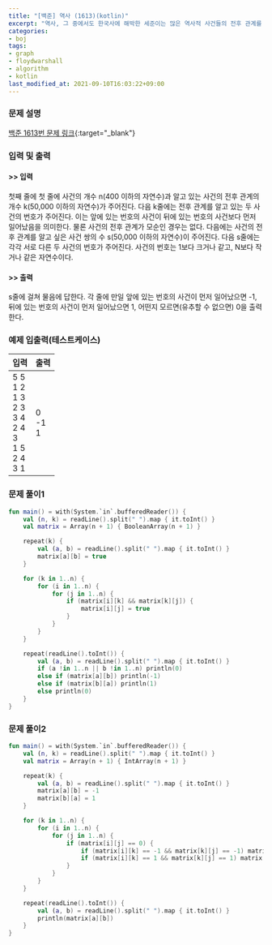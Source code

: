 ```yaml
---
title: "[백준] 역사 (1613)(kotlin)"
excerpt: "역사, 그 중에서도 한국사에 해박한 세준이는 많은 역사적 사건들의 전후 관계를 잘 알고 있다."
categories:
- boj
tags:
- graph
- floydwarshall
- algorithm
- kotlin
last_modified_at: 2021-09-10T16:03:22+09:00
---
```



### 문제 설명
[백준 1613번 문제 링크](https://www.acmicpc.net/problem/1613#description){:target="_blank"}




### 입력 및 출력
#### >> 입력
첫째 줄에 첫 줄에 사건의 개수 n(400 이하의 자연수)과 알고 있는 사건의 전후 관계의 개수 k(50,000 이하의 자연수)가 주어진다. 다음 k줄에는 전후 관계를 알고 있는 두 사건의 번호가 주어진다. 이는 앞에 있는 번호의 사건이 뒤에 있는 번호의 사건보다 먼저 일어났음을 의미한다. 물론 사건의 전후 관계가 모순인 경우는 없다. 다음에는 사건의 전후 관계를 알고 싶은 사건 쌍의 수 s(50,000 이하의 자연수)이 주어진다. 다음 s줄에는 각각 서로 다른 두 사건의 번호가 주어진다. 사건의 번호는 1보다 크거나 같고, N보다 작거나 같은 자연수이다.



#### >> 출력
s줄에 걸쳐 물음에 답한다. 각 줄에 만일 앞에 있는 번호의 사건이 먼저 일어났으면 \-1, 뒤에 있는 번호의 사건이 먼저 일어났으면 1, 어떤지 모르면(유추할 수 없으면) 0을 출력한다.





### 예제 입출력(테스트케이스)


|입력|출력|
|-----|------|
|5 5<br>1 2<br>1 3<br>2 3<br>3 4<br>2 4<br>3<br>1 5<br>2 4<br>3 1|0<br>\-1<br>1|




### 문제 풀이1
```kotlin
fun main() = with(System.`in`.bufferedReader()) {
    val (n, k) = readLine().split(" ").map { it.toInt() }
    val matrix = Array(n + 1) { BooleanArray(n + 1) }

    repeat(k) {
        val (a, b) = readLine().split(" ").map { it.toInt() }
        matrix[a][b] = true
    }

    for (k in 1..n) {
        for (i in 1..n) {
            for (j in 1..n) {
                if (matrix[i][k] && matrix[k][j]) {
                    matrix[i][j] = true
                }
            }
        }
    }

    repeat(readLine().toInt()) {
        val (a, b) = readLine().split(" ").map { it.toInt() }
        if (a !in 1..n || b !in 1..n) println(0)
        else if (matrix[a][b]) println(-1)
        else if (matrix[b][a]) println(1)
        else println(0)
    }
}
```






### 문제 풀이2
```kotlin
fun main() = with(System.`in`.bufferedReader()) {
    val (n, k) = readLine().split(" ").map { it.toInt() }
    val matrix = Array(n + 1) { IntArray(n + 1) }

    repeat(k) {
        val (a, b) = readLine().split(" ").map { it.toInt() }
        matrix[a][b] = -1
        matrix[b][a] = 1
    }

    for (k in 1..n) {
        for (i in 1..n) {
            for (j in 1..n) {
                if (matrix[i][j] == 0) {
                    if (matrix[i][k] == -1 && matrix[k][j] == -1) matrix[i][j] = -1
                    if (matrix[i][k] == 1 && matrix[k][j] == 1) matrix[i][j] = 1
                }
            }
        }
    }

    repeat(readLine().toInt()) {
        val (a, b) = readLine().split(" ").map { it.toInt() }
        println(matrix[a][b])
    }
}
```